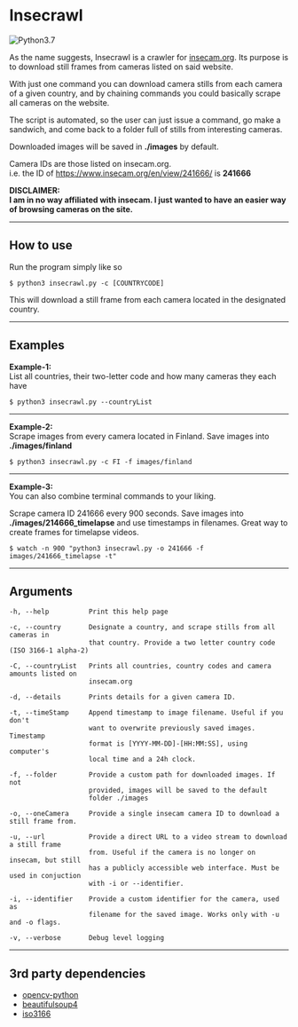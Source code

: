 # Insecrawl

![Python3.7](https://img.shields.io/badge/python-3.7-green)

As the name suggests, Insecrawl is a crawler for [insecam.org](https://www.insecam.org/). Its purpose is to download still frames from cameras listed on said website.

With just one command you can download camera stills from each camera of a given country, and by chaining commands you could basically scrape all cameras on the website.

The script is automated, so the user can just issue a command, go make a sandwich, and come back to a folder full of stills from interesting cameras.

Downloaded images will be saved in **./images** by default.

Camera IDs are those listed on insecam.org.  
i.e. the ID of https://www.insecam.org/en/view/241666/ is **241666**

**DISCLAIMER:**  
**I am in no way affiliated with insecam. I just wanted to have an easier way of browsing cameras on the site.**

---

## How to use

Run the program simply like so

```
$ python3 insecrawl.py -c [COUNTRYCODE]
```

This will download a still frame from each camera located in the designated country.

---

## Examples

**Example-1:**  
List all countries, their two-letter code and how many cameras they each have

```
$ python3 insecrawl.py --countryList
```

---

**Example-2:**  
Scrape images from every camera located in Finland. Save images into **./images/finland**

```
$ python3 insecrawl.py -c FI -f images/finland
```

---

**Example-3:**  
You can also combine terminal commands to your liking.

Scrape camera ID 241666 every 900 seconds.
Save images into **./images/214666_timelapse** and use timestamps in filenames. Great way to create frames for timelapse videos.

```
$ watch -n 900 "python3 insecrawl.py -o 241666 -f images/241666_timelapse -t"
```

---

## Arguments

```
-h, --help          Print this help page

-c, --country       Designate a country, and scrape stills from all cameras in
                    that country. Provide a two letter country code (ISO 3166-1 alpha-2)

-C, --countryList   Prints all countries, country codes and camera amounts listed on
                    insecam.org

-d, --details       Prints details for a given camera ID.

-t, --timeStamp     Append timestamp to image filename. Useful if you don't
                    want to overwrite previously saved images. Timestamp
                    format is [YYYY-MM-DD]-[HH:MM:SS], using computer's
                    local time and a 24h clock.

-f, --folder        Provide a custom path for downloaded images. If not
                    provided, images will be saved to the default
                    folder ./images

-o, --oneCamera     Provide a single insecam camera ID to download a still frame from.

-u, --url           Provide a direct URL to a video stream to download a still frame
                    from. Useful if the camera is no longer on insecam, but still
                    has a publicly accessible web interface. Must be used in conjuction
                    with -i or --identifier.

-i, --identifier    Provide a custom identifier for the camera, used as
                    filename for the saved image. Works only with -u and -o flags.

-v, --verbose       Debug level logging
```

---

## 3rd party dependencies

- [opencv-python](https://pypi.org/project/opencv-python/)
- [beautifulsoup4](https://pypi.org/project/beautifulsoup4/)
- [iso3166](https://pypi.org/project/iso3166/)
